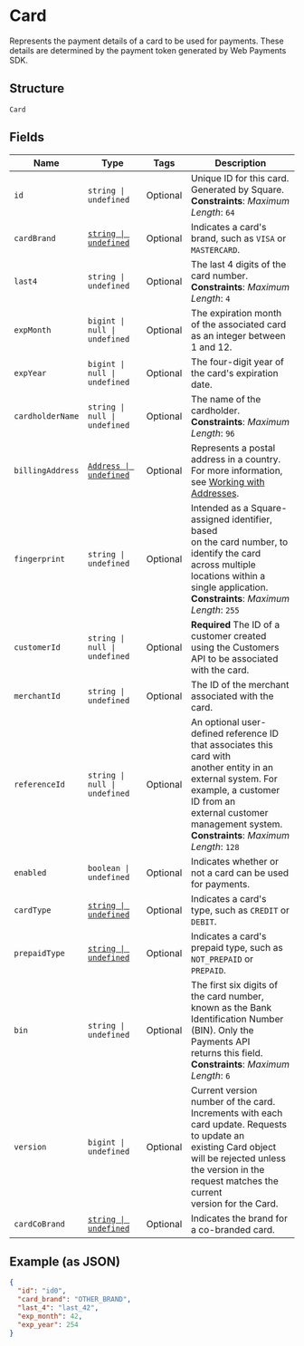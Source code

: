 
# Card

Represents the payment details of a card to be used for payments. These
details are determined by the payment token generated by Web Payments SDK.

## Structure

`Card`

## Fields

| Name | Type | Tags | Description |
|  --- | --- | --- | --- |
| `id` | `string \| undefined` | Optional | Unique ID for this card. Generated by Square.<br>**Constraints**: *Maximum Length*: `64` |
| `cardBrand` | [`string \| undefined`](../../doc/models/card-brand.md) | Optional | Indicates a card's brand, such as `VISA` or `MASTERCARD`. |
| `last4` | `string \| undefined` | Optional | The last 4 digits of the card number.<br>**Constraints**: *Maximum Length*: `4` |
| `expMonth` | `bigint \| null \| undefined` | Optional | The expiration month of the associated card as an integer between 1 and 12. |
| `expYear` | `bigint \| null \| undefined` | Optional | The four-digit year of the card's expiration date. |
| `cardholderName` | `string \| null \| undefined` | Optional | The name of the cardholder.<br>**Constraints**: *Maximum Length*: `96` |
| `billingAddress` | [`Address \| undefined`](../../doc/models/address.md) | Optional | Represents a postal address in a country.<br>For more information, see [Working with Addresses](https://developer.squareup.com/docs/build-basics/working-with-addresses). |
| `fingerprint` | `string \| undefined` | Optional | Intended as a Square-assigned identifier, based<br>on the card number, to identify the card across multiple locations within a<br>single application.<br>**Constraints**: *Maximum Length*: `255` |
| `customerId` | `string \| null \| undefined` | Optional | **Required** The ID of a customer created using the Customers API to be associated with the card. |
| `merchantId` | `string \| undefined` | Optional | The ID of the merchant associated with the card. |
| `referenceId` | `string \| null \| undefined` | Optional | An optional user-defined reference ID that associates this card with<br>another entity in an external system. For example, a customer ID from an<br>external customer management system.<br>**Constraints**: *Maximum Length*: `128` |
| `enabled` | `boolean \| undefined` | Optional | Indicates whether or not a card can be used for payments. |
| `cardType` | [`string \| undefined`](../../doc/models/card-type.md) | Optional | Indicates a card's type, such as `CREDIT` or `DEBIT`. |
| `prepaidType` | [`string \| undefined`](../../doc/models/card-prepaid-type.md) | Optional | Indicates a card's prepaid type, such as `NOT_PREPAID` or `PREPAID`. |
| `bin` | `string \| undefined` | Optional | The first six digits of the card number, known as the Bank Identification Number (BIN). Only the Payments API<br>returns this field.<br>**Constraints**: *Maximum Length*: `6` |
| `version` | `bigint \| undefined` | Optional | Current version number of the card. Increments with each card update. Requests to update an<br>existing Card object will be rejected unless the version in the request matches the current<br>version for the Card. |
| `cardCoBrand` | [`string \| undefined`](../../doc/models/card-co-brand.md) | Optional | Indicates the brand for a co-branded card. |

## Example (as JSON)

```json
{
  "id": "id0",
  "card_brand": "OTHER_BRAND",
  "last_4": "last_42",
  "exp_month": 42,
  "exp_year": 254
}
```

